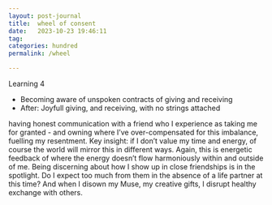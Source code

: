 ```yaml
---
layout: post-journal
title:  wheel of consent
date:   2023-10-23 19:46:11
tag: 
categories: hundred
permalink: /wheel

---
```


Learning 4
- Becoming aware of unspoken contracts of giving and receiving
- After: Joyfull giving, and receiving, with no strings attached


having honest communication with a friend who I experience as taking me for granted - and owning where I’ve over-compensated for this imbalance, fuelling my resentment. Key insight: if I don’t value my time and energy, of course the world will mirror this in different ways. Again, this is energetic feedback of where the energy doesn’t flow harmoniously within and outside of me. Being discerning about how I show up in close friendships is in the spotlight. Do I expect too much from them in the absence of a life partner at this time? And when I disown my Muse, my creative gifts, I disrupt healthy exchange with others.